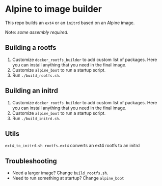 # Alpine to image builder

This repo builds an `ext4` or an `initrd` based on an Alpine image.

Note: *some assembly required.*

## Building a rootfs

1. Customize `docker_rootfs_builder` to add custom list of packages.
Here you can install anything that you need in the final image.
2. Customize `alpine_boot` to run a startup script.
3. Run `./build_rootfs.sh`.

## Building an initrd

1. Customize `docker_rootfs_builder` to add custom list of packages.
Here you can install anything that you need in the final image.
2. Customize `alpine_boot` to run a startup script.
3. Run `./build_initrd.sh`.

## Utils

`ext4_to_initrd.sh rootfs.ext4` converts an ext4 rootfs to an initrd

## Troubleshooting

- Need a larger image? Change `build_rootfs.sh`.
- Need to run something at startup? Change `alpine_boot`